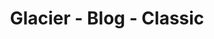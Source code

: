 ---
title: Glacier - Blog - Classic
builder: true

# Content section
sections:
  - parallaxSection
  - blogSection

# Configuration for sections

# Parallax
parallaxImage: images/parallax-9.jpg
parallaxTitle: "blog and news"
effectTitle: "none" # Full list effects you can find in documentation theme
parallaxVideo: "hide" # Support YouTube and Vimeo video 
parallaxVideoLink: "" # If "parallaxVideo" is "show"

# Blog
sidebar: "show" # "show" or "hide"
sidebarPosition: "left" # "left" or "right"
columns: 1 # It is the number of columns you wish to display in the grid
boxesToLoadStart: 5 # The number of boxes to load when it first loads the grid
boxesToLoad: 4 # The number of boxes to load when you click the load more button 
blogStyle: "classic" # "classic", "minimal" or "creative"
gapHorizontal: 70 # Horizontal gap between items
gapVertical: 70 # Vertical gap between items
loadMoreButton: "show" # "show" or "hide"

---